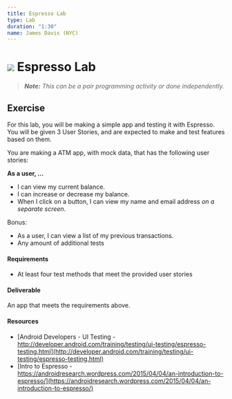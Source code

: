 ```yaml
---
title: Espresso Lab
type: Lab
duration: "1:30"
name: James Davis (NYC)
---
```


# ![](https://ga-dash.s3.amazonaws.com/production/assets/logo-9f88ae6c9c3871690e33280fcf557f33.png) Espresso Lab

> ***Note:*** _This can be a pair programming activity or done independently._

## Exercise

For this lab, you will be making a simple app and testing it with Espresso. You will be given 3 User Stories, and are expected to make and test features based on them.

You are making a ATM app, with mock data, that has the following user stories:

**As a user, ...**
* I can view my current balance.
* I can increase or decrease my balance.
* When I click on a button, I can view my name and email address *on a separate screen*.

Bonus:

* As a user, I can view a list of my previous transactions.
* Any amount of additional tests

#### Requirements

- At least four test methods that meet the provided user stories

#### Deliverable

An app that meets the requirements above.

#### Resources

- [Android Developers - UI Testing - http://developer.android.com/training/testing/ui-testing/espresso-testing.html](http://developer.android.com/training/testing/ui-testing/espresso-testing.html)
- [Intro to Espresso - https://androidresearch.wordpress.com/2015/04/04/an-introduction-to-espresso/](https://androidresearch.wordpress.com/2015/04/04/an-introduction-to-espresso/)
